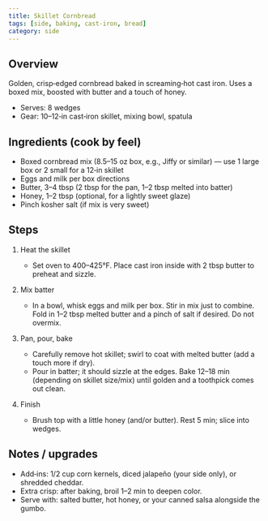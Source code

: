 ```yaml
---
title: Skillet Cornbread
tags: [side, baking, cast-iron, bread]
category: side
---
```


## Overview
Golden, crisp‑edged cornbread baked in screaming‑hot cast iron. Uses a boxed mix, boosted with butter and a touch of honey.
- Serves: 8 wedges
- Gear: 10–12‑in cast‑iron skillet, mixing bowl, spatula

## Ingredients (cook by feel)
- Boxed cornbread mix (8.5–15 oz box, e.g., Jiffy or similar) — use 1 large box or 2 small for a 12‑in skillet
- Eggs and milk per box directions
- Butter, 3–4 tbsp (2 tbsp for the pan, 1–2 tbsp melted into batter)
- Honey, 1–2 tbsp (optional, for a lightly sweet glaze)
- Pinch kosher salt (if mix is very sweet)

## Steps
1. Heat the skillet
   - Set oven to 400–425°F. Place cast iron inside with 2 tbsp butter to preheat and sizzle.

2. Mix batter
   - In a bowl, whisk eggs and milk per box. Stir in mix just to combine. Fold in 1–2 tbsp melted butter and a pinch of salt if desired. Do not overmix.

3. Pan, pour, bake
   - Carefully remove hot skillet; swirl to coat with melted butter (add a touch more if dry).
   - Pour in batter; it should sizzle at the edges. Bake 12–18 min (depending on skillet size/mix) until golden and a toothpick comes out clean.

4. Finish
   - Brush top with a little honey (and/or butter). Rest 5 min; slice into wedges.

## Notes / upgrades
- Add‑ins: 1/2 cup corn kernels, diced jalapeño (your side only), or shredded cheddar.
- Extra crisp: after baking, broil 1–2 min to deepen color.
- Serve with: salted butter, hot honey, or your canned salsa alongside the gumbo.
